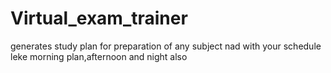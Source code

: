 # Virtual_exam_trainer
generates study plan for preparation of any subject nad with your schedule leke morning plan,afternoon and night also

